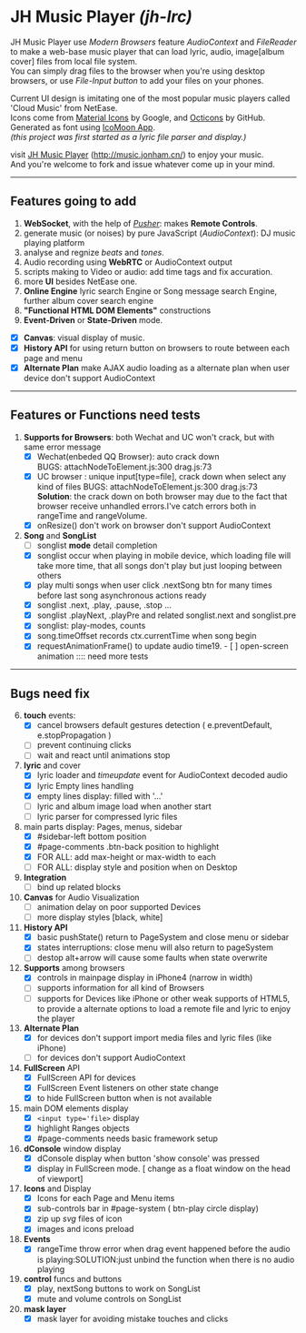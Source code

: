 # JH Music Player _(jh-lrc)_
JH Music Player use _Modern Browsers_ feature *AudioContext* and *FileReader* to make a web-base music player that can load lyric, audio, image[album cover] files from local file system.    
You can simply drag files to the browser when you're using desktop browsers, or use _File-Input button_ to add your files on your phones.     

Current UI design is imitating one of the most popular music players called 'Cloud Music' from NetEase.    
Icons come from [Material Icons](https://design.google.com/icons/) by Google, and [Octicons](https://github.com/primer/octicons) by GitHub. Generated as font using [IcoMoon App](https://icomoon.io/app).   
_(this project was first started as a lyric file parser and display.)_    

visit [JH Music Player](http://music.jonham.cn/) (http://music.jonham.cn/) to enjoy your music.    
And you're welcome to fork and issue whatever come up in your mind.

<hr>

## Features going to add

1. **WebSocket**, with the help of _[Pusher](https://pusher.com/)_: makes **Remote Controls**.
3. generate music (or noises) by pure JavaScript (*AudioContext*): DJ music playing platform
4. analyse and regnize *beats* and *tones*.
5. Audio recording using **WebRTC** or AudioContext output
6. scripts making to Video or audio: add time tags and fix accuration.
7. more **UI** besides NetEase one.
9. **Online Engine** lyric search Engine or Song message search Engine, further album cover search engine
11. **"Functional HTML DOM Elements"** constructions
12. **Event-Driven** or **State-Driven** mode.


- [x] **Canvas**: visual display of music.
- [x] **History API** for using return button on browsers to route between each page and menu
- [x] **Alternate Plan** make AJAX audio loading as a alternate plan when user device don't support AudioContext    

<hr>

## Features or Functions need tests
01. **Supports for Browsers**: both Wechat and UC won't crack, but with same error message
    - [x] Wechat(enbeded QQ Browser): auto crack down    
        BUGS: attachNodeToElement.js:300 drag.js:73
    - [x] UC browser : unique input[type=file], crack down when select any kind of files
        BUGS: attachNodeToElement.js:300 drag.js:73    
        **Solution**: the crack down on both browser may due to the fact that browser receive unhandled errors.I've catch errors both in rangeTime and rangeVolume.
    - [x] onResize() don't work on browser don't support AudioContext
02. **Song** and **SongList**
    - [ ] songlist **mode** detail completion
    - [x] songlist occur when playing in mobile device, which loading file will take more time, that all songs don't play but just looping between others
    - [x] play multi songs when user click .nextSong btn for many times before last song asynchronous actions ready
    - [x] songlist .next, .play, .pause, .stop ...
    - [x] songlist .playNext, .playPre and related songlist.next and songlist.pre
    - [x] songlist: play-modes, counts
    - [x] song.timeOffset records ctx.currentTime when song begin
    - [x] requestAnimationFrame() to update audio time19. - [ ] open-screen animation :::: need more tests

<hr>


## Bugs need fix

06. **touch** events:
    - [x] cancel browsers default gestures detection ( e.preventDefault, e.stopPropagation )
    - [ ] prevent continuing clicks
    - [ ] wait and react until animations stop
07. **lyric** and cover
    - [x] lyric loader and _timeupdate_ event for AudioContext decoded audio
    - [x] lyric Empty lines handling
    - [x] empty lines display: filled with '...'
    - [ ] lyric and album image load when another start
    - [ ] lyric parser for compressed lyric files
09. main parts display: Pages, menus, sidebar
    - [x] #sidebar-left bottom position
    - [x] #page-comments .btn-back position to highlight
    - [x] FOR ALL: add max-height or max-width to each
    - [ ] FOR ALL: display style and position when on Desktop
12. **Integration**
    - [ ] bind up related blocks
13. **Canvas** for Audio Visualization
    - [ ] animation delay on poor supported Devices
    - [ ] more display styles [black, white]
14. **History API**
    - [x] basic pushState() return to PageSystem and close menu or sidebar
    - [x] states interruptions: close menu will also return to pageSystem
    - [ ] destop alt+arrow will cause some faults when state overwrite
10. **Supports** among browsers
    - [x] controls in mainpage display in iPhone4 (narrow in width)
    - [ ] supports information for all kind of Browsers
    - [ ] supports for Devices like iPhone or other weak supports of HTML5, to provide a alternate options to load a remote file and lyric to enjoy the player
15. **Alternate Plan**
    - [x] for devices don't support import media files and lyric files (like iPhone)
    - [ ] for devices don't support AudioContext
03. **FullScreen** API
    - [x] FullScreen API for devices
    - [x] FullScreen Event listeners on other state change
    - [x] to hide FullScreen button when is not available
01. main DOM elements display
    - [x] `<input type='file>` display
    - [x] highlight Ranges objects
    - [x] #page-comments needs basic framework setup
02. **dConsole** window display
    - [x] dConsole display when button 'show console' was pressed
    - [x] display in FullScreen mode. [ change as a float window on the head of viewport]
04. **Icons** and Display
    - [x] Icons for each Page and Menu items
    - [x] sub-controls bar in #page-system ( btn-play circle display)
    - [x] zip up _svg_ files of icon
    - [x] images and icons preload
05. **Events**
    - [x] rangeTime throw error when drag event happened before the audio is playing:SOLUTION:just unbind the function when there is no audio playing
08. **control** funcs and buttons
    - [x] play, nextSong buttons to work on SongList
    - [x] mute and volume controls on SongList
11. **mask layer**
    - [x] mask layer for avoiding mistake touches and clicks
